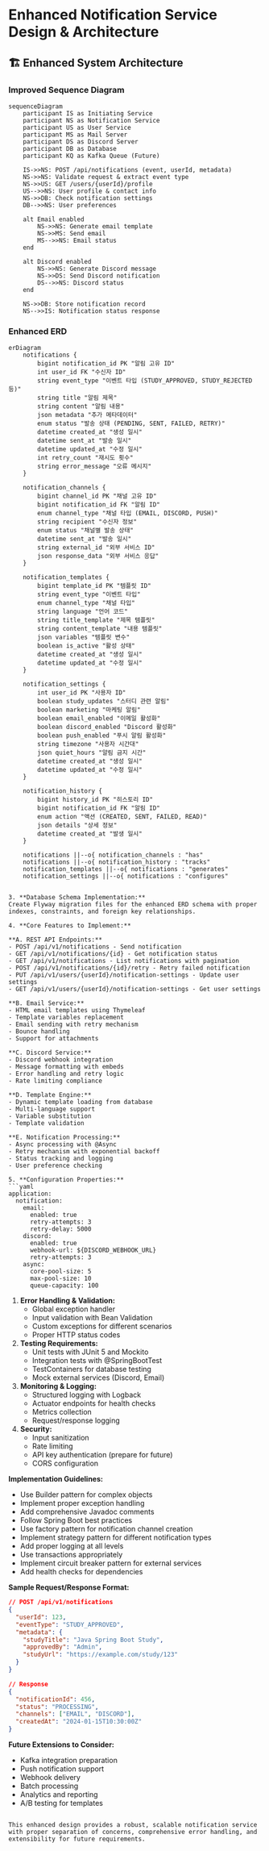 # Enhanced Notification Service Design & Architecture

## 🏗️ Enhanced System Architecture

### Improved Sequence Diagram

```mermaid
sequenceDiagram
    participant IS as Initiating Service
    participant NS as Notification Service
    participant US as User Service
    participant MS as Mail Server
    participant DS as Discord Server
    participant DB as Database
    participant KQ as Kafka Queue (Future)

    IS->>NS: POST /api/notifications (event, userId, metadata)
    NS->>NS: Validate request & extract event type
    NS->>US: GET /users/{userId}/profile
    US-->>NS: User profile & contact info
    NS->>DB: Check notification settings
    DB-->>NS: User preferences

    alt Email enabled
        NS->>NS: Generate email template
        NS->>MS: Send email
        MS-->>NS: Email status
    end

    alt Discord enabled
        NS->>NS: Generate Discord message
        NS->>DS: Send Discord notification
        DS-->>NS: Discord status
    end

    NS->>DB: Store notification record
    NS-->>IS: Notification status response

```

### Enhanced ERD

```mermaid
erDiagram
    notifications {
        bigint notification_id PK "알림 고유 ID"
        int user_id FK "수신자 ID"
        string event_type "이벤트 타입 (STUDY_APPROVED, STUDY_REJECTED 등)"
        string title "알림 제목"
        string content "알림 내용"
        json metadata "추가 메타데이터"
        enum status "발송 상태 (PENDING, SENT, FAILED, RETRY)"
        datetime created_at "생성 일시"
        datetime sent_at "발송 일시"
        datetime updated_at "수정 일시"
        int retry_count "재시도 횟수"
        string error_message "오류 메시지"
    }

    notification_channels {
        bigint channel_id PK "채널 고유 ID"
        bigint notification_id FK "알림 ID"
        enum channel_type "채널 타입 (EMAIL, DISCORD, PUSH)"
        string recipient "수신자 정보"
        enum status "채널별 발송 상태"
        datetime sent_at "발송 일시"
        string external_id "외부 서비스 ID"
        json response_data "외부 서비스 응답"
    }

    notification_templates {
        bigint template_id PK "템플릿 ID"
        string event_type "이벤트 타입"
        enum channel_type "채널 타입"
        string language "언어 코드"
        string title_template "제목 템플릿"
        string content_template "내용 템플릿"
        json variables "템플릿 변수"
        boolean is_active "활성 상태"
        datetime created_at "생성 일시"
        datetime updated_at "수정 일시"
    }

    notification_settings {
        int user_id PK "사용자 ID"
        boolean study_updates "스터디 관련 알림"
        boolean marketing "마케팅 알림"
        boolean email_enabled "이메일 활성화"
        boolean discord_enabled "Discord 활성화"
        boolean push_enabled "푸시 알림 활성화"
        string timezone "사용자 시간대"
        json quiet_hours "알림 금지 시간"
        datetime created_at "생성 일시"
        datetime updated_at "수정 일시"
    }

    notification_history {
        bigint history_id PK "히스토리 ID"
        bigint notification_id FK "알림 ID"
        enum action "액션 (CREATED, SENT, FAILED, READ)"
        json details "상세 정보"
        datetime created_at "발생 일시"
    }

    notifications ||--o{ notification_channels : "has"
    notifications ||--o{ notification_history : "tracks"
    notification_templates ||--o{ notifications : "generates"
    notification_settings ||--o{ notifications : "configures"

```

```

3. **Database Schema Implementation:**
Create Flyway migration files for the enhanced ERD schema with proper indexes, constraints, and foreign key relationships.

4. **Core Features to Implement:**

**A. REST API Endpoints:**
- POST /api/v1/notifications - Send notification
- GET /api/v1/notifications/{id} - Get notification status
- GET /api/v1/notifications - List notifications with pagination
- POST /api/v1/notifications/{id}/retry - Retry failed notification
- PUT /api/v1/users/{userId}/notification-settings - Update user settings
- GET /api/v1/users/{userId}/notification-settings - Get user settings

**B. Email Service:**
- HTML email templates using Thymeleaf
- Template variables replacement
- Email sending with retry mechanism
- Bounce handling
- Support for attachments

**C. Discord Service:**
- Discord webhook integration
- Message formatting with embeds
- Error handling and retry logic
- Rate limiting compliance

**D. Template Engine:**
- Dynamic template loading from database
- Multi-language support
- Variable substitution
- Template validation

**E. Notification Processing:**
- Async processing with @Async
- Retry mechanism with exponential backoff
- Status tracking and logging
- User preference checking

5. **Configuration Properties:**
```yaml
application:
  notification:
    email:
      enabled: true
      retry-attempts: 3
      retry-delay: 5000
    discord:
      enabled: true
      webhook-url: ${DISCORD_WEBHOOK_URL}
      retry-attempts: 3
    async:
      core-pool-size: 5
      max-pool-size: 10
      queue-capacity: 100

```

1. **Error Handling & Validation:**
    - Global exception handler
    - Input validation with Bean Validation
    - Custom exceptions for different scenarios
    - Proper HTTP status codes
2. **Testing Requirements:**
    - Unit tests with JUnit 5 and Mockito
    - Integration tests with @SpringBootTest
    - TestContainers for database testing
    - Mock external services (Discord, Email)
3. **Monitoring & Logging:**
    - Structured logging with Logback
    - Actuator endpoints for health checks
    - Metrics collection
    - Request/response logging
4. **Security:**
    - Input sanitization
    - Rate limiting
    - API key authentication (prepare for future)
    - CORS configuration

**Implementation Guidelines:**

- Use Builder pattern for complex objects
- Implement proper exception handling
- Add comprehensive Javadoc comments
- Follow Spring Boot best practices
- Use factory pattern for notification channel creation
- Implement strategy pattern for different notification types
- Add proper logging at all levels
- Use transactions appropriately
- Implement circuit breaker pattern for external services
- Add health checks for dependencies

**Sample Request/Response Format:**

```json
// POST /api/v1/notifications
{
  "userId": 123,
  "eventType": "STUDY_APPROVED",
  "metadata": {
    "studyTitle": "Java Spring Boot Study",
    "approvedBy": "Admin",
    "studyUrl": "https://example.com/study/123"
  }
}

// Response
{
  "notificationId": 456,
  "status": "PROCESSING",
  "channels": ["EMAIL", "DISCORD"],
  "createdAt": "2024-01-15T10:30:00Z"
}

```

**Future Extensions to Consider:**

- Kafka integration preparation
- Push notification support
- Webhook delivery
- Batch processing
- Analytics and reporting
- A/B testing for templates

```

This enhanced design provides a robust, scalable notification service with proper separation of concerns, comprehensive error handling, and extensibility for future requirements.

```